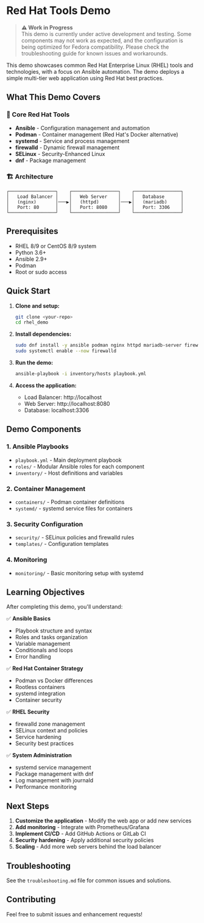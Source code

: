 # Red Hat Tools Demo

> **⚠️ Work in Progress**  
> This demo is currently under active development and testing. Some components may not work as expected, and the configuration is being optimized for Fedora compatibility. Please check the troubleshooting guide for known issues and workarounds.

This demo showcases common Red Hat Enterprise Linux (RHEL) tools and technologies, with a focus on Ansible automation. The demo deploys a simple multi-tier web application using Red Hat best practices.

## What This Demo Covers

### 🎯 Core Red Hat Tools
- **Ansible** - Configuration management and automation
- **Podman** - Container management (Red Hat's Docker alternative)
- **systemd** - Service and process management
- **firewalld** - Dynamic firewall management
- **SELinux** - Security-Enhanced Linux
- **dnf** - Package management

### 🏗️ Architecture
```
┌─────────────────┐    ┌─────────────────┐    ┌─────────────────┐
│   Load Balancer │    │   Web Server    │    │   Database      │
│   (nginx)       │───▶│   (httpd)       │───▶│   (mariadb)     │
│   Port: 80      │    │   Port: 8080    │    │   Port: 3306    │
└─────────────────┘    └─────────────────┘    └─────────────────┘
```

## Prerequisites

- RHEL 8/9 or CentOS 8/9 system
- Python 3.6+
- Ansible 2.9+
- Podman
- Root or sudo access

## Quick Start

1. **Clone and setup:**
   ```bash
   git clone <your-repo>
   cd rhel_demo
   ```

2. **Install dependencies:**
   ```bash
   sudo dnf install -y ansible podman nginx httpd mariadb-server firewalld
   sudo systemctl enable --now firewalld
   ```

3. **Run the demo:**
   ```bash
   ansible-playbook -i inventory/hosts playbook.yml
   ```

4. **Access the application:**
   - Load Balancer: http://localhost
   - Web Server: http://localhost:8080
   - Database: localhost:3306

## Demo Components

### 1. Ansible Playbooks
- `playbook.yml` - Main deployment playbook
- `roles/` - Modular Ansible roles for each component
- `inventory/` - Host definitions and variables

### 2. Container Management
- `containers/` - Podman container definitions
- `systemd/` - systemd service files for containers

### 3. Security Configuration
- `security/` - SELinux policies and firewalld rules
- `templates/` - Configuration templates

### 4. Monitoring
- `monitoring/` - Basic monitoring setup with systemd

## Learning Objectives

After completing this demo, you'll understand:

✅ **Ansible Basics**
- Playbook structure and syntax
- Roles and tasks organization
- Variable management
- Conditionals and loops
- Error handling

✅ **Red Hat Container Strategy**
- Podman vs Docker differences
- Rootless containers
- systemd integration
- Container security

✅ **RHEL Security**
- firewalld zone management
- SELinux context and policies
- Service hardening
- Security best practices

✅ **System Administration**
- systemd service management
- Package management with dnf
- Log management with journald
- Performance monitoring

## Next Steps

1. **Customize the application** - Modify the web app or add new services
2. **Add monitoring** - Integrate with Prometheus/Grafana
3. **Implement CI/CD** - Add GitHub Actions or GitLab CI
4. **Security hardening** - Apply additional security policies
5. **Scaling** - Add more web servers behind the load balancer

## Troubleshooting

See the `troubleshooting.md` file for common issues and solutions.

## Contributing

Feel free to submit issues and enhancement requests! 